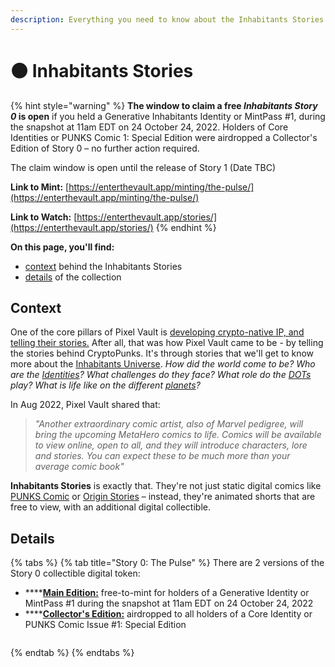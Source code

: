 ```yaml
---
description: Everything you need to know about the Inhabitants Stories collection
---
```


# 🟠 Inhabitants Stories

{% hint style="warning" %}
**The window to claim a free **_**Inhabitants Story 0**_** is open** if you held a Generative Inhabitants Identity or MintPass #1, during the snapshot at 11am EDT on 24 October 24, 2022. Holders of Core Identities or PUNKS Comic 1: Special Edition were airdropped a Collector's Edition of Story 0 – no further action required.

The claim window is open until the release of Story 1 (Date TBC)

**Link to Mint:** [https://enterthevault.app/minting/the-pulse/](https://enterthevault.app/minting/the-pulse/)

**Link to Watch:** [https://enterthevault.app/stories/](https://enterthevault.app/stories/)
{% endhint %}

**On this page, you'll find:**

* [context](inhabitants-stories.md#context) behind the Inhabitants Stories
* [details](inhabitants-stories.md#details) of the collection

## Context

One of the core pillars of Pixel Vault is [developing crypto-native IP, and telling their stories.](../learn/overview.md#develop-crypto-native-ip-assets-and-tell-their-stories) After all, that was how Pixel Vault came to be - by telling the stories behind CryptoPunks. It's through stories that we'll get to know more about the [Inhabitants Universe](../learn/ecosystem/IU/). _How did the world come to be? Who are the_ [_Identities_](../learn/ecosystem/IU/identities.md)_? What challenges do they face? What role do the_ [_DOTs_](../learn/ecosystem/IU/DOTs.md) _play? What is life like on the different_ [_planets_](../learn/ecosystem/IU/planets.md)_?_&#x20;

In Aug 2022, Pixel Vault shared that:&#x20;

> _"Another extraordinary comic artist, also of Marvel pedigree, will bring the upcoming MetaHero comics to life. Comics will be available to view online, open to all, and they will introduce characters, lore and stories. You can expect these to be much more than your average comic book"_

**Inhabitants Stories** is exactly that. They're not just static digital comics like [PUNKS Comic](../learn/ecosystem/punks/punks-comic/) or [Origin Stories](../learn/ecosystem/punks/origin-stories.md) – instead, they're animated shorts that are free to view, with an additional digital collectible.

## Details

{% tabs %}
{% tab title="Story 0: The Pulse" %}
There are 2 versions of the Story 0 collectible digital token:

* ****[**Main Edition:**](https://market.pixelvault.com/token/ETHEREUM:0xcc0ba2809ee42f6c30e8d7d43dab3e486c88e3f2:0) free-to-mint for holders of a Generative Identity or MintPass #1 during the snapshot at 11am EDT on 24 October 24, 2022
* ****[**Collector's Edition:**](https://market.pixelvault.com/token/ETHEREUM:0x501ed8cddc84242139515172d483435a21723c66:0) airdropped to all holders of a Core Identity or PUNKS Comic Issue #1: Special Edition

<figure><img src="../.gitbook/assets/Inhabitants Stories #1" alt=""><figcaption></figcaption></figure>
{% endtab %}
{% endtabs %}


